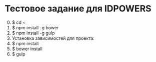 Тестовое задание для IDPOWERS
=============

0.  $ cd ~
0. $ npm install -g bower
0. $ npm install -g gulp
0. Установка зависимостей для проекта:
0. $ npm install
0. $ bower install
0. $ gulp

